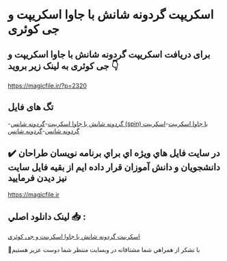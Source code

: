 # اسکریپت گردونه شانش با جاوا اسکریپت و جی کوئری

## برای دریافت اسکریپت گردونه شانش با جاوا اسکریپت و جی کوئری به لینک زیر بروید 👇

https://magicfile.ir/?p=2320

## تگ های فایل

-[گردونه شانش با جاوا اسکریپت](https://magicfile.ir/product/%d8%a7%d8%b3%da%a9%d8%b1%db%8c%d9%be%d8%aa-%da%af%d8%b1%d8%af%d9%88%d9%86%d9%87-%d8%b4%d8%a7%d9%86%d8%b4-%d8%a8%d8%a7-%d8%ac%d8%a7%d9%88%d8%a7-%d8%a7%d8%b3%da%a9%d8%b1%db%8c%d9%be%d8%aa-%d9%88-%d8%ac%db%8c-%da%a9%d9%88%d8%a6%d8%b1%db%8c/)-[گردونه شانس (spin) با جاوا اسکریپت](https://magicfile.ir/product/%d8%a7%d8%b3%da%a9%d8%b1%db%8c%d9%be%d8%aa-%da%af%d8%b1%d8%af%d9%88%d9%86%d9%87-%d8%b4%d8%a7%d9%86%d8%b4-%d8%a8%d8%a7-%d8%ac%d8%a7%d9%88%d8%a7-%d8%a7%d8%b3%da%a9%d8%b1%db%8c%d9%be%d8%aa-%d9%88-%d8%ac%db%8c-%da%a9%d9%88%d8%a6%d8%b1%db%8c/)-[اسکریپت گردونه شانس](https://magicfile.ir/product/%d8%a7%d8%b3%da%a9%d8%b1%db%8c%d9%be%d8%aa-%da%af%d8%b1%d8%af%d9%88%d9%86%d9%87-%d8%b4%d8%a7%d9%86%d8%b4-%d8%a8%d8%a7-%d8%ac%d8%a7%d9%88%d8%a7-%d8%a7%d8%b3%da%a9%d8%b1%db%8c%d9%be%d8%aa-%d9%88-%d8%ac%db%8c-%da%a9%d9%88%d8%a6%d8%b1%db%8c/)-[گردونه شانس](https://magicfile.ir/product/%d8%a7%d8%b3%da%a9%d8%b1%db%8c%d9%be%d8%aa-%da%af%d8%b1%d8%af%d9%88%d9%86%d9%87-%d8%b4%d8%a7%d9%86%d8%b4-%d8%a8%d8%a7-%d8%ac%d8%a7%d9%88%d8%a7-%d8%a7%d8%b3%da%a9%d8%b1%db%8c%d9%be%d8%aa-%d9%88-%d8%ac%db%8c-%da%a9%d9%88%d8%a6%d8%b1%db%8c/)

## ✔️ در سايت فايل هاي ويژه اي براي برنامه نويسان طراحان دانشجويان و دانش آموزان قرار داده ايم از بقيه فايل سايت نيز ديدن فرماييد

https://magicfile.ir


## لينک دانلود اصلي 📥 :

[اسکریپت گردونه شانش با جاوا اسکریپت و جی کوئری](https://magicfile.ir/product/%d8%a7%d8%b3%da%a9%d8%b1%db%8c%d9%be%d8%aa-%da%af%d8%b1%d8%af%d9%88%d9%86%d9%87-%d8%b4%d8%a7%d9%86%d8%b4-%d8%a8%d8%a7-%d8%ac%d8%a7%d9%88%d8%a7-%d8%a7%d8%b3%da%a9%d8%b1%db%8c%d9%be%d8%aa-%d9%88-%d8%ac%db%8c-%da%a9%d9%88%d8%a6%d8%b1%db%8c/) 


🙏با تشکر از همراهي شما مشتاقانه در وبسایت منتظر شما دوست عزیز هستیم

